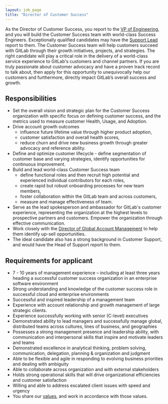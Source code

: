 ```yaml
---
layout: job_page
title: "Director of Customer Success"
---
```


As the Director of Customer Success, you report to the [VP of Engineering](https://about.gitlab.com/jobs/vp-of-engineering), and you will build the Customer Success team with world-class Success Engineers. Exceptionally qualified candidates may have the [Support Lead](https://about.gitlab.com/jobs/support-lead) report to them. The Customer Success team will help customers succeed with GitLab through their growth initiatives, projects, and strategies. The right candidate will play a critical role in the delivery of a world-class service experience to GitLab's customers and channel partners. If you are truly passionate about customer advocacy and have a proven track record to talk about, then apply for this opportunity to unequivocally help our customers and furthermore, directly impact GitLab’s overall success and growth.

## Responsibilities

- Set the overall vision and strategic plan for the Customer Success organization with specific focus on defining customer success, and the metrics used to measure customer Health, Usage, and Adoption.
- Drive account growth outcomes
   - influence future lifetime value through higher product adoption,
   - customer satisfaction and overall health scores,
   - reduce churn and drive new business growth through greater advocacy and reference ability.
- Define and optimize customer lifecycle - define segmentation of customer base and varying strategies, identify opportunities for continuous improvement.
- Build and lead world-class Customer Success team
   - define functional roles and then recruit high potential and experienced individual contributors for each roles,
   - create rapid but robust onboarding processes for new team members,
   - foster collaboration within the GitLab team and across customers,
   - measure and manage effectiveness of team.
- Serve as the lead spokesperson and ambassador for GitLab's customer experience, representing the organization at the highest levels to prospective partners and customers. Empower the organization through effective communication.
- Work closely with the [Director of Global Account Management](https://about.gitlab.com/jobs/director-global-account-management) to help them identify up-sell opportunities.
- The ideal candidate also has a strong background in Customer Support, and would have the Head of Support report to them.

## Requirements for applicant

- 7 - 10 years of management experience – including at least three years heading a successful customer success organization in an enterprise software environment
- Strong understanding and knowledge of the customer success role in successful cloud and enterprise environments
- Successful and inspired leadership of a management team
- Experience with account relationship and growth management of large strategic clients.
- Experience successfully working with senior (C-level) executives
- Demonstrated ability to lead managers and successfully manage global, distributed teams across cultures, lines of business, and geographies
- Possesses a strong management presence and leadership ability, with communication and interpersonal skills that inspire and motivate leaders and teams
- Demonstrated excellence in analytical thinking, problem solving, communication, delegation, planning & organization and judgment
- Able to be flexible and agile in responding to evolving business priorities and dealing with ambiguity
- Able to collaborate across organization and with external stakeholders
- Holds strong operational skills that will drive organizational efficiencies and customer satisfaction
- Willing and able to address escalated client issues with speed and urgency
- You share our [values](/handbook/#values), and work in accordance with those values.
